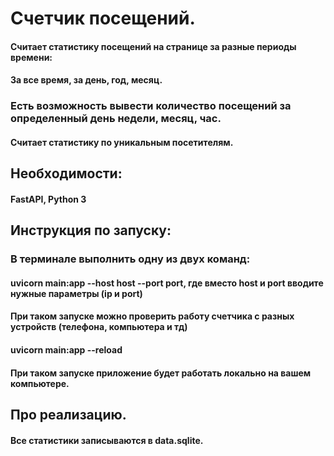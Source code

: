 # Счетчик посещений. 
#### Считает статистику посещений на странице за разные периоды времени: 
#### За все время, за день, год, месяц. 
### Есть возможность вывести количество посещений за определенный день недели, месяц, час.
#### Считает статистику по уникальным посетителям.
## Необходимости:
#### FastAPI, Python 3
## Инструкция по запуску:
### В терминале выполнить одну из двух команд:
#### uvicorn main:app --host host  --port port, где вместо host и port вводите нужные параметры (ip и port)
#### При таком запуске можно проверить работу счетчика с разных устройств (телефона, компьютера и тд)
#### uvicorn main:app --reload
#### При таком запуске приложение будет работать локально на вашем компьютере.
## Про реализацию.
#### Все статистики записываются в data.sqlite.